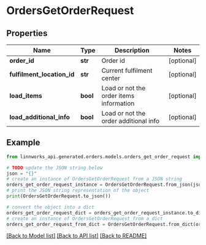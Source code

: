 # OrdersGetOrderRequest


## Properties

Name | Type | Description | Notes
------------ | ------------- | ------------- | -------------
**order_id** | **str** | Order id | [optional] 
**fulfilment_location_id** | **str** | Current fulfilment center | [optional] 
**load_items** | **bool** | Load or not the order items information | [optional] 
**load_additional_info** | **bool** | Load or not the order additional info | [optional] 

## Example

```python
from linnworks_api.generated.orders.models.orders_get_order_request import OrdersGetOrderRequest

# TODO update the JSON string below
json = "{}"
# create an instance of OrdersGetOrderRequest from a JSON string
orders_get_order_request_instance = OrdersGetOrderRequest.from_json(json)
# print the JSON string representation of the object
print(OrdersGetOrderRequest.to_json())

# convert the object into a dict
orders_get_order_request_dict = orders_get_order_request_instance.to_dict()
# create an instance of OrdersGetOrderRequest from a dict
orders_get_order_request_from_dict = OrdersGetOrderRequest.from_dict(orders_get_order_request_dict)
```
[[Back to Model list]](../README.md#documentation-for-models) [[Back to API list]](../README.md#documentation-for-api-endpoints) [[Back to README]](../README.md)


